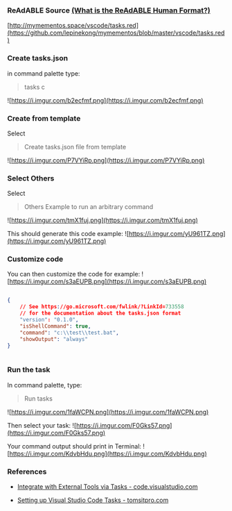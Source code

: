 
### ReAdABLE Source [(What is the ReAdABLE Human Format?)](http://readablehumanformat.com)

[http://mymementos.space/vscode/tasks.red](https://github.com/lepinekong/mymementos/blob/master/vscode/tasks.red)


### Create tasks.json

in command palette type:
>tasks c

![https://i.imgur.com/b2ecfmf.png](https://i.imgur.com/b2ecfmf.png)
                    

### Create from template

Select
>Create tasks.json file from template

![https://i.imgur.com/P7VYiRp.png](https://i.imgur.com/P7VYiRp.png)
                    

### Select Others

Select
>Others Example to run an arbitrary command

![https://i.imgur.com/tmX1fuj.png](https://i.imgur.com/tmX1fuj.png)
                    
This should generate this code example:
![https://i.imgur.com/yU961TZ.png](https://i.imgur.com/yU961TZ.png)
                    

### Customize code

You can then customize the code for example:
![https://i.imgur.com/s3aEUPB.png](https://i.imgur.com/s3aEUPB.png)
                    


```json

{
    // See https://go.microsoft.com/fwlink/?LinkId=733558
    // for the documentation about the tasks.json format
    "version": "0.1.0",
    "isShellCommand": true,
    "command": "c:\\test\\test.bat",
    "showOutput": "always"
}            
        
```



### Run the task

In command palette, type:
>Run tasks

![https://i.imgur.com/1faWCPN.png](https://i.imgur.com/1faWCPN.png)
                    
Then select your task:
![https://i.imgur.com/F0Gks57.png](https://i.imgur.com/F0Gks57.png)
                    
Your command output should print in Terminal:
![https://i.imgur.com/KdvbHdu.png](https://i.imgur.com/KdvbHdu.png)
                    

### References

- [Integrate with External Tools via Tasks - code.visualstudio.com](https://code.visualstudio.com/docs/editor/tasks)
                        
- [Setting up Visual Studio Code Tasks - tomsitpro.com](http://www.tomsitpro.com/articles/setting-up-visual-studio-code-tasks,1-3514.html)
                        
